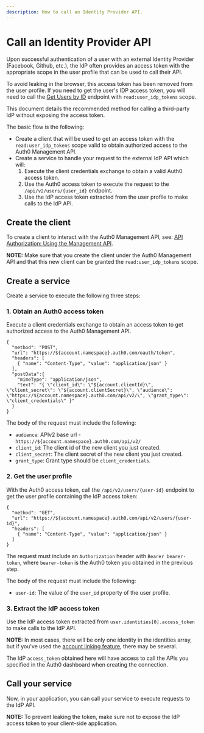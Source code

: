```yaml
---
description: How to call an Identity Provider API.
---
```


# Call an Identity Provider API

Upon successful authentication of a user with an external Identity Provider (Facebook, Github, etc.), the IdP often provides an access token with the appropriate scope in the user profile that can be used to call their API. 

To avoid leaking in the browser, this access token has been removed from the user profile. If you need to get the user's IDP access token, you will need to call the [Get Users by ID](/api/management/v2#!/Users/get_users_by_id) endpoint with `read:user_idp_tokens` scope.

This document details the recommended method for calling a third-party IdP without exposing the access token. 

The basic flow is the following:

* Create a client that will be used to get an access token with the `read:user_idp_tokens` scope valid to obtain authorized access to the Auth0 Management API. 
* Create a service to handle your request to the external IdP API which will: 
    1. Execute the client credentials exchange to obtain a valid Auth0 access token.
    2. Use the Auth0 access token to execute the request to the `/api/v2/users/{user_id}` endpoint.
    3. Use the IdP access token extracted from the user profile to make calls to the IdP API.

## Create the client

To create a client to interact with the Auth0 Management API, see: [API Authorization: Using the Management API](/api-auth/config/using-the-auth0-dashboard).

**NOTE:** Make sure that you create the client under the Auth0 Management API and that this new client can be granted the `read:user_idp_tokens` scope.

## Create a service

Create a service to execute the following three steps:

### 1. Obtain an Auth0 access token

Execute a client credentials exchange to obtain an access token to get authorized access to the Auth0 Management API. 

```har
{
  "method": "POST",
  "url": "https://${account.namespace}.auth0.com/oauth/token",
  "headers": [
    { "name": "Content-Type", "value": "application/json" }
  ],
  "postData":{
    "mimeType": "application/json",
    "text": "{ \"client_id\": \"${account.clientId}\", \"client_secret\": \"${account.clientSecret}\", \"audience\": \"https://${account.namespace}.auth0.com/api/v2/\", \"grant_type\": \"client_credentials\" }"
  }
}
```

The body of the request must include the following:

- `audience`: APIv2 base url - `https://${account.namespace}.auth0.com/api/v2/` 
- `client_id`: The client id of the new client you just created.
- `client_secret`:  The client secret of the new client you just created.
- `grant_type`: Grant type should be `client_credentials`.

### 2. Get the user profile

With the Auth0 access token, call the `/api/v2/users/{user-id}` endpoint to get the user profile containing the IdP access token:

```har
{
  "method": "GET",
  "url": "https://${account.namespace}.auth0.com/api/v2/users/{user-id}",
  "headers": [
    { "name": "Content-Type", "value": "application/json" }
  ]
}
```

The request must include an `Authorization` header with `Bearer bearer-token`, where `bearer-token` is the Auth0 token you obtained in the previous step. 

The body of the request must include the following:

- `user-id`: The value of the `user_id` property of the user profile.

### 3. Extract the IdP access token

Use the IdP access token extracted from `user.identities[0].access_token` to make calls to the IdP API.

**NOTE:** In most cases, there will be only one identity in the identities array, but if you've used the [account linking feature](/link-accounts), there may be several.

The IdP `access_token` obtained here will have access to call the APIs you specified in the Auth0 dashboard when creating the connection.

## Call your service

Now, in your application, you can call your service to execute requests to the IdP API.

**NOTE:** To prevent leaking the token, make sure not to expose the IdP access token to your client-side application.